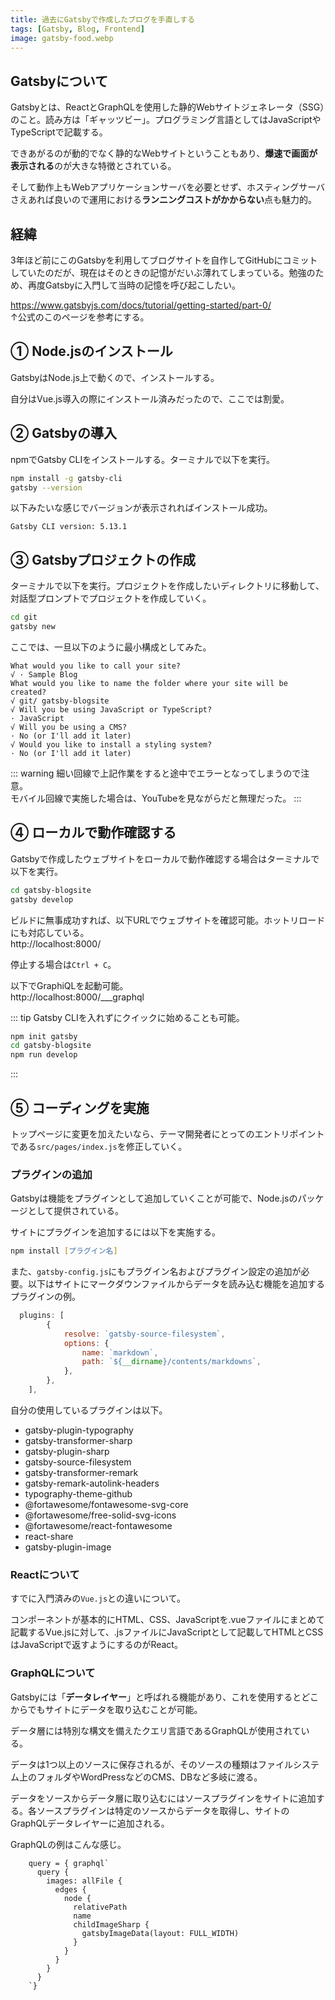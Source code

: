 ```yaml
---
title: 過去にGatsbyで作成したブログを手直しする
tags: [Gatsby, Blog, Frontend]
image: gatsby-food.webp
---
```


## Gatsbyについて
Gatsbyとは、ReactとGraphQLを使用した静的Webサイトジェネレータ（SSG）のこと。読み方は「ギャッツビー」。プログラミング言語としてはJavaScriptやTypeScriptで記載する。

できあがるのが動的でなく静的なWebサイトということもあり、**爆速で画面が表示される**のが大きな特徴とされている。

そして動作上もWebアプリケーションサーバを必要とせず、ホスティングサーバさえあれば良いので運用における**ランニングコストがかからない**点も魅力的。


## 経緯
3年ほど前にこのGatsbyを利用してブログサイトを自作してGitHubにコミットしていたのだが、現在はそのときの記憶がだいぶ薄れてしまっている。勉強のため、再度Gatsbyに入門して当時の記憶を呼び起こしたい。  
  
https://www.gatsbyjs.com/docs/tutorial/getting-started/part-0/  
↑公式のこのページを参考にする。


## ① Node.jsのインストール
GatsbyはNode.js上で動くので、インストールする。

自分はVue.js導入の際にインストール済みだったので、ここでは割愛。


## ② Gatsbyの導入
npmでGatsby CLIをインストールする。ターミナルで以下を実行。  
  
```zsh
npm install -g gatsby-cli
gatsby --version
```
  
以下みたいな感じでバージョンが表示されればインストール成功。

```
Gatsby CLI version: 5.13.1
```

## ③ Gatsbyプロジェクトの作成
ターミナルで以下を実行。プロジェクトを作成したいディレクトリに移動して、対話型プロンプトでプロジェクトを作成していく。
  
```zsh
cd git
gatsby new
```

ここでは、一旦以下のように最小構成としてみた。

```
What would you like to call your site?
√ · Sample Blog
What would you like to name the folder where your site will be created?
√ git/ gatsby-blogsite
√ Will you be using JavaScript or TypeScript?
· JavaScript
√ Will you be using a CMS?
· No (or I'll add it later)
√ Would you like to install a styling system?
· No (or I'll add it later)
```

::: warning
細い回線で上記作業をすると途中でエラーとなってしまうので注意。  
モバイル回線で実施した場合は、YouTubeを見ながらだと無理だった。
:::


## ④ ローカルで動作確認する
Gatsbyで作成したウェブサイトをローカルで動作確認する場合はターミナルで以下を実行。

```zsh
cd gatsby-blogsite
gatsby develop
```

ビルドに無事成功すれば、以下URLでウェブサイトを確認可能。ホットリロードにも対応している。  
http://localhost:8000/
  
停止する場合は`Ctrl + C`。

以下でGraphiQLを起動可能。  
http://localhost:8000/___graphql  


::: tip
Gatsby CLIを入れずにクイックに始めることも可能。

```zsh
npm init gatsby
cd gatsby-blogsite
npm run develop
```
:::


## ⑤ コーディングを実施
トップページに変更を加えたいなら、テーマ開発者にとってのエントリポイントである`src/pages/index.js`を修正していく。


### プラグインの追加
Gatsbyは機能をプラグインとして追加していくことが可能で、Node.jsのパッケージとして提供されている。

サイトにプラグインを追加するには以下を実施する。

```zsh
npm install [プラグイン名]
```

また、`gatsby-config.js`にもプラグイン名およびプラグイン設定の追加が必要。以下はサイトにマークダウンファイルからデータを読み込む機能を追加するプラグインの例。

```js
  plugins: [
        {
            resolve: `gatsby-source-filesystem`,
            options: {
                name: `markdown`,
                path: `${__dirname}/contents/markdowns`,
            },
        },
    ],
```

自分の使用しているプラグインは以下。

* gatsby-plugin-typography
* gatsby-transformer-sharp
* gatsby-plugin-sharp
* gatsby-source-filesystem
* gatsby-transformer-remark
* gatsby-remark-autolink-headers
* typography-theme-github
* @fortawesome/fontawesome-svg-core
* @fortawesome/free-solid-svg-icons
* @fortawesome/react-fontawesome
* react-share
* gatsby-plugin-image


### Reactについて
すでに入門済みの`Vue.js`との違いについて。

コンポーネントが基本的にHTML、CSS、JavaScriptを.vueファイルにまとめて記載するVue.jsに対して、.jsファイルにJavaScriptとして記載してHTMLとCSSはJavaScriptで返すようにするのがReact。


### GraphQLについて
Gatsbyには「**データレイヤー**」と呼ばれる機能があり、これを使用するとどこからでもサイトにデータを取り込むことが可能。

データ層には特別な構文を備えたクエリ言語であるGraphQLが使用されている。

データは1つ以上のソースに保存されるが、そのソースの種類はファイルシステム上のフォルダやWordPressなどのCMS、DBなど多岐に渡る。

データをソースからデータ層に取り込むにはソースプラグインをサイトに追加する。各ソースプラグインは特定のソースからデータを取得し、サイトのGraphQLデータレイヤーに追加される。

GraphQLの例はこんな感じ。

```
    query = { graphql`
      query {
        images: allFile {
          edges {
            node {
              relativePath
              name
              childImageSharp {
                gatsbyImageData(layout: FULL_WIDTH)
              }
            }
          }
        }
      }
    `}
```